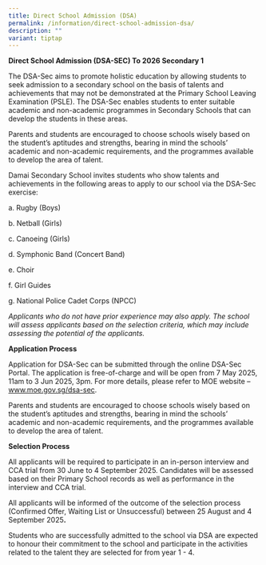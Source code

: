 ```yaml
---
title: Direct School Admission (DSA)
permalink: /information/direct-school-admission-dsa/
description: ""
variant: tiptap
---
```

<p><strong>Direct School Admission (DSA-SEC) To 2026 Secondary 1</strong>
</p>
<p>The DSA-Sec aims to promote holistic education by allowing students to
seek admission to a secondary school on the basis of talents and achievements
that may not be demonstrated at the Primary School Leaving Examination
(PSLE). The DSA-Sec enables students to enter suitable academic and non-academic
programmes in Secondary Schools that can develop the students in these
areas.</p>
<p>Parents and students are encouraged to choose schools wisely based on
the student’s aptitudes and strengths, bearing in mind the schools’ academic
and non-academic requirements, and the programmes available to develop
the area of talent.</p>
<p>Damai Secondary School invites students who show talents and achievements
in the following areas to apply to our school via the DSA-Sec exercise:</p>
<p>a. Rugby (Boys)</p>
<p>b. Netball (Girls)</p>
<p>c. Canoeing (Girls)</p>
<p>d. Symphonic Band (Concert Band)</p>
<p>e. Choir</p>
<p>f. Girl Guides</p>
<p>g. National Police Cadet Corps (NPCC)</p>
<p><em>Applicants who do not have prior experience may also apply. The school will assess applicants based on the selection criteria, which may include assessing the potential of the applicants.</em>
</p>
<p><strong>Application Process</strong>
</p>
<p>Application for DSA-Sec can be submitted through the online DSA-Sec Portal.
The application is free-of-charge and will be open from 7 May 2025, 11am
to 3 Jun 2025, 3pm. For more details, please refer to MOE website – <a href="http://www.moe.gov.sg/dsa-sec" rel="noopener noreferrer nofollow" target="_blank">www.moe.gov.sg/dsa-sec</a>.</p>
<p>Parents and students are encouraged to choose schools wisely based on
the student’s aptitudes and strengths, bearing in mind the schools’ academic
and non-academic requirements, and the programmes available to develop
the area of talent.</p>
<p><strong>Selection Process</strong>
</p>
<p>All applicants will be required to participate in an in-person interview
and CCA trial from 30 June to 4 September 2025. Candidates will be assessed
based on their Primary School records as well as performance in the interview
and CCA trial.</p>
<p>All applicants will be informed of the outcome of the selection process
(Confirmed Offer, Waiting List or Unsuccessful) between 25 August and 4
September 2025<strong>.</strong>
</p>
<p>Students who are successfully admitted to the school via DSA are expected
to honour their commitment to the school and participate in the activities
related to the talent they are selected for from year 1 - 4.</p>